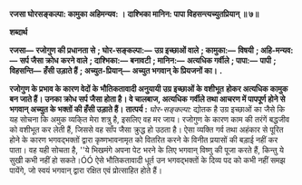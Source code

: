 **रजसा घोरसङ्कल्पा: कामुका अहिमन्यव: ।** **दाश्भिका मानिन: पापा विहसन्त्यच्युतप्रियान् ॥ ७॥** 

**शब्दार्थ** 

**रजसा—** **रजोगुण की प्रधानता से** **; घोर-सङ्कल्पा:—** **उग्र इच्छाओं वाले** **; कामुका:—** **विषयी** **; अहि-मन्यव:—** **सर्प जैसा क्रोध** **करने वाले** **; दाश्भिका:—** **बनावटी** **; मानिन:—** **अत्यधिक गर्वीले** **; पापा:—** **पापी** **; विहसन्ति—** **हँसी उड़ाते हैं** **; अच्युत-प्रियान्—** **अच्युत भगवान् के प्रियजनों का।** **.** 

**रजोगुण के प्रभाव के कारण वेदों के भौतिकतावादी अनुयायी उग्र इच्छाओं के वशीभूत** **होकर अत्यधिक कामुक बन जाते हैं। उनका क्रोध सर्प जैसा होता है। वे चालबाज, अत्यधिक** **गर्वीले तथा आचरण में पापपूर्ण होने से भगवान् अच्युत के भक्तों की हँसी उड़ाते हैं।** **तात्पर्य :** *घोर-सङ्कल्पा:* द्योतक है उग्र इच्छाओं का जैसे कि यह सोचना कि अमुक व्यकि्त मेरा शत्रु है, इसलिए वह मर जाय। रजोगुण के कारण काम की तरंगें बद्धजीव को वशीभूत कर लेती हैं, जिससे वह साँप जैसा क्रुद्ध हो उठता है। ऐसा व्यक्ति गर्व तथा अहंकार से पूरित होने के कारण भगवद्भक्तों द्वारा कृष्णभावनामृत को वितरित करने के विनीत प्रयासों की बड़ाई नहीं कर पाता। वह यही सोचता है, ''ये भिखमंगे अपना पेट भरने के लिए भगवान् विष्णु की पूजा करते हैं, किन्तु ये सुखी कभी नहीं हो सकते।ÓÓ ऐसे भौतिकतावादी धूर्त उन भगवद्भक्तों के दिव्य पद को कभी नहीं समझ पायेंगे, जो स्वयं भगवान् द्वारा रक्षित एवं प्रोत्साहित होते हैं।  